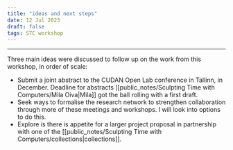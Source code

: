 ```yaml
---
title: "ideas and next steps"
date: 12 Jul 2023
draft: false
tags: STC workshop
---
```

---

Three main ideas were discussed to follow up on the work from this workshop, in order of scale:

- Submit a joint abstract to the CUDAN Open Lab conference in Tallinn, in December. Deadline for abstracts  [[public_notes/Sculpting Time with Computers/Mila Oiva|Mila]] got the ball rolling with a first draft.
- Seek ways to formalise the research network to strengthen collaboration through more of these meetings and workshops. I will look into options to do this.
- Explore is there is appetite for a larger project proposal in partnership with one of the [[public_notes/Sculpting Time with Computers/collections|collections]].

